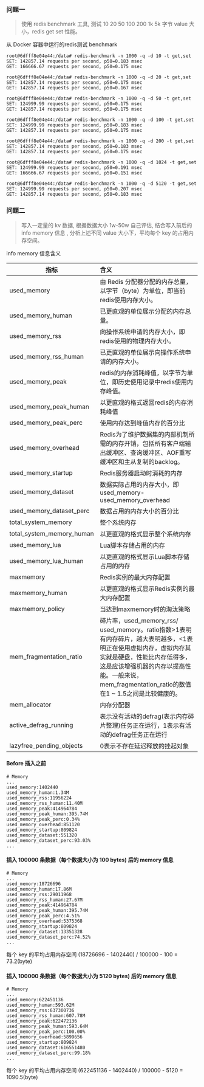 ### 问题一

> 使用 redis benchmark 工具, 测试 10 20 50 100 200 1k 5k 字节 value 大小，redis get set 性能。

从 Docker 容器中运行的redis测试 benchmark

```text
root@6dfff8e04e44:/data# redis-benchmark -n 1000 -q -d 10 -t get,set
SET: 142857.14 requests per second, p50=0.183 msec         
GET: 166666.67 requests per second, p50=0.175 msec

root@6dfff8e04e44:/data# redis-benchmark -n 1000 -q -d 20 -t get,set
SET: 142857.14 requests per second, p50=0.175 msec         
GET: 142857.14 requests per second, p50=0.167 msec

root@6dfff8e04e44:/data# redis-benchmark -n 1000 -q -d 50 -t get,set
SET: 124999.99 requests per second, p50=0.175 msec         
GET: 142857.14 requests per second, p50=0.175 msec

root@6dfff8e04e44:/data# redis-benchmark -n 1000 -q -d 100 -t get,set
SET: 124999.99 requests per second, p50=0.183 msec        
GET: 142857.14 requests per second, p50=0.175 msec

root@6dfff8e04e44:/data# redis-benchmark -n 1000 -q -d 200 -t get,set
SET: 142857.14 requests per second, p50=0.183 msec         
GET: 142857.14 requests per second, p50=0.175 msec

root@6dfff8e04e44:/data# redis-benchmark -n 1000 -q -d 1024 -t get,set
SET: 124999.99 requests per second, p50=0.191 msec         
GET: 166666.67 requests per second, p50=0.151 msec

root@6dfff8e04e44:/data# redis-benchmark -n 1000 -q -d 5120 -t get,set
SET: 124999.99 requests per second, p50=0.207 msec        
GET: 142857.14 requests per second, p50=0.183 msec
```

### 问题二

> 写入一定量的 kv 数据, 根据数据大小 1w-50w 自己评估, 结合写入前后的 info memory 信息 , 分析上述不同 value 大小下，平均每个 key 的占用内存空间。

info memory 信息含义

|指标 |含义| 
|------|:------| 
|used_memory|由 Redis 分配器分配的内存总量，以字节（byte）为单位，即当前redis使用内存大小。|
|used_memory_human|已更直观的单位展示分配的内存总量。|
|used_memory_rss|向操作系统申请的内存大小，即redis使用的物理内存大小。|
|used_memory_rss_human|已更直观的单位展示向操作系统申请的内存大小。| 
|used_memory_peak|redis的内存消耗峰值，以字节为单位，即历史使用记录中redis使用内存峰值。|
|used_memory_peak_human|以更直观的格式返回redis的内存消耗峰值| 
|used_memory_peak_perc|使用内存达到峰值内存的百分比|
|used_memory_overhead|Redis为了维护数据集的内部机制所需的内存开销，包括所有客户端输出缓冲区、查询缓冲区、AOF重写缓冲区和主从复制的backlog。|
|used_memory_startup|Redis服务器启动时消耗的内存|
|used_memory_dataset|数据实际占用的内存大小，即 used_memory-used_memory_overhead|
|used_memory_dataset_perc|数据占用的内存大小的百分比|
|total_system_memory|整个系统内存| 
|total_system_memory_human|以更直观的格式显示整个系统内存|
|used_memory_lua|Lua脚本存储占用的内存|
|used_memory_lua_human|以更直观的格式显示Lua脚本存储占用的内存| 
|maxmemory|Redis实例的最大内存配置| 
|maxmemory_human|以更直观的格式显示Redis实例的最大内存配置|
|maxmemory_policy|当达到maxmemory时的淘汰策略|
|mem_fragmentation_ratio|碎片率，used_memory_rss/ used_memory。ratio指数>1表明有内存碎片，越大表明越多，<1表明正在使用虚拟内存，虚拟内存其实就是硬盘，性能比内存低得多，这是应该增强机器的内存以提高性能。一般来说，mem_fragmentation_ratio的数值在1 ~ 1.5之间是比较健康的。|
|mem_allocator|内存分配器| 
|active_defrag_running|表示没有活动的defrag(表示内存碎片整理)任务正在运行，1表示有活动的defrag任务正在运行|
|lazyfree_pending_objects|0表示不存在延迟释放的挂起对象|

#### Before 插入之前

```text
# Memory
...
used_memory:1402440
used_memory_human:1.34M
used_memory_rss:11956224
used_memory_rss_human:11.40M
used_memory_peak:414964784
used_memory_peak_human:395.74M
used_memory_peak_perc:0.34%
used_memory_overhead:851120
used_memory_startup:809824
used_memory_dataset:551320
used_memory_dataset_perc:93.03%
...
```

#### 插入 100000 条数据（每个数据大小为 100 bytes) 后的 memory 信息

```text
# Memory
...
used_memory:18726696
used_memory_human:17.86M
used_memory_rss:29011968
used_memory_rss_human:27.67M
used_memory_peak:414964784
used_memory_peak_human:395.74M
used_memory_peak_perc:4.51%
used_memory_overhead:5375368
used_memory_startup:809824
used_memory_dataset:13351328
used_memory_dataset_perc:74.52%
...
```

每个 key 的平均占用内存空间
(18726696 - 1402440) / 100000 - 100 = 73.2(byte)

#### 插入 100000 条数据（每个数据大小为 5120 bytes) 后的 memory 信息

```text
# Memory
...
used_memory:622451136
used_memory_human:593.62M
used_memory_rss:637300736
used_memory_rss_human:607.78M
used_memory_peak:622472136
used_memory_peak_human:593.64M
used_memory_peak_perc:100.00%
used_memory_overhead:5899656
used_memory_startup:809824
used_memory_dataset:616551480
used_memory_dataset_perc:99.18%
...
```

每个 key 的平均占用内存空间
(622451136 - 1402440) / 100000 - 5120 = 1090.5(byte)
